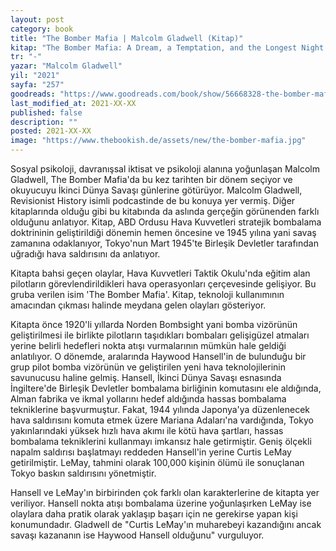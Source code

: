 ```yaml
---
layout: post
category: book
title: "The Bomber Mafia | Malcolm Gladwell (Kitap)"
kitap: "The Bomber Mafia: A Dream, a Temptation, and the Longest Night of the Second World War (2021)"
tr: "-"
yazar: "Malcolm Gladwell"
yil: "2021"
sayfa: "257"
goodreads: "https://www.goodreads.com/book/show/56668328-the-bomber-mafia"
last_modified_at: 2021-XX-XX
published: false
description: ""
posted: 2021-XX-XX
image: "https://www.thebookish.de/assets/new/the-bomber-mafia.jpg"
---
```


Sosyal psikoloji, davranışsal iktisat ve psikoloji alanına yoğunlaşan Malcolm Gladwell, The Bomber Mafia'da bu kez tarihten bir dönem seçiyor ve okuyucuyu İkinci Dünya Savaşı günlerine götürüyor. Malcolm Gladwell, Revisionist History isimli podcastinde de bu konuya yer vermiş. Diğer kitaplarında olduğu gibi bu kitabında da aslında gerçeğin görünenden farklı olduğunu anlatıyor. Kitap, ABD Ordusu Hava Kuvvetleri stratejik bombalama doktrininin geliştirildiği dönemin hemen öncesine ve 1945 yılına yani savaş zamanına odaklanıyor, Tokyo'nun Mart 1945'te Birleşik Devletler tarafından uğradığı hava saldırısını da anlatıyor.

Kitapta bahsi geçen olaylar, Hava Kuvvetleri Taktik Okulu'nda eğitim alan pilotların görevlendirildikleri hava operasyonları çerçevesinde gelişiyor. Bu gruba verilen isim 'The Bomber Mafia'. Kitap, teknoloji kullanımının amacından çıkması halinde meydana gelen olayları gösteriyor.

Kitapta önce 1920'li yıllarda Norden Bombsight yani bomba vizörünün geliştirilmesi ile birlikte pilotların taşıdıkları bombaları gelişigüzel atmaları yerine belirli hedefleri nokta atışı vurmalarının mümkün hale geldiği anlatılıyor. O dönemde, aralarında Haywood Hansell'in de bulunduğu bir grup pilot bomba vizörünün ve geliştirilen yeni hava teknolojilerinin savunucusu haline gelmiş. Hansell, İkinci Dünya Savaşı esnasında İngiltere'de Birleşik Devletler bombalama birliğinin komutasını ele aldığında, Alman fabrika ve ikmal yollarını hedef aldığında hassas bombalama tekniklerine başvurmuştur. Fakat, 1944 yılında Japonya'ya düzenlenecek hava saldırısını komuta etmek üzere Mariana Adaları'na vardığında, Tokyo yakınlarındaki yüksek hızlı hava akımı ile kötü hava şartları, hassas bombalama tekniklerini kullanmayı imkansız hale getirmiştir. Geniş ölçekli napalm saldırısı başlatmayı reddeden Hansell'in yerine Curtis LeMay getirilmiştir. LeMay, tahmini olarak 100,000 kişinin ölümü ile sonuçlanan Tokyo baskın saldırısını yönetmiştir.

Hansell ve LeMay'ın birbirinden çok farklı olan karakterlerine de kitapta yer veriliyor. Hansell nokta atışı bombalama üzerine yoğunlaşırken LeMay ise olaylara daha pratik olarak yaklaşıp başarı için ne gerekirse yapan kişi konumundadır. Gladwell de "Curtis LeMay'ın muharebeyi kazandığını ancak savaşı kazananın ise Haywood Hansell olduğunu" vurguluyor.
